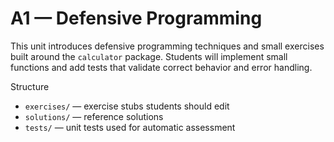 # A1 — Defensive Programming

This unit introduces defensive programming techniques and small exercises built
around the `calculator` package. Students will implement small functions and
add tests that validate correct behavior and error handling.

Structure
- `exercises/` — exercise stubs students should edit
- `solutions/` — reference solutions
- `tests/` — unit tests used for automatic assessment

